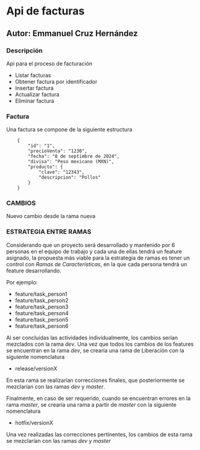 # Api de facturas
## Autor: Emmanuel Cruz Hernández

### Descripción
Api para el proceso de facturación

* Listar facturas
* Obtener factura por identificador
* Insertar factura
* Actualizar factura
* Eliminar factura

### Factura

Una factura se compone de la siguiente estructura

        {
            "id": "1",
            "precioVenta": "1230",
            "fecha": "8 de septimbre de 2024",
            "divisa": "Peso mexicano (MXN)",
            "producto": {
                "clave": "12343",
                "descripcion": "Pollos"
            }
        }

### CAMBIOS

Nuevo cambio desde la rama nueva

### ESTRATEGIA ENTRE RAMAS

Considerando que un proyecto será desarrollado y mantenido por 6 personas en el equipo de trabajo y cada una de ellas tendrá un feature asignado, la propuesta más viable para la estrategia de ramas es tener un control con *Ramas de Características*, en la que cada persona tendrá un feature desarrollando.

Por ejemplo:

* feature/task_person1
* feature/task_person2
* feature/task_person3
* feature/task_person4
* feature/task_person5
* feature/task_person6

Al ser concluidas las actividades individualmente, los cambios serían mezclados con la rama *dev*. Una vez que todos los cambios de los features se encuentran en la rama *dev*, se crearía una rama de Liberación con la siguiente nomenclatura

* release/versionX

En esta rama se realizarían correcciones finales, que posteriormente se mezclarían con las ramas *dev* y *master*.

Finalmente, en caso de ser requerido, cuando se encuentran errores en la rama *master*, se crearía una rama a partir de *master* con la siguiente nomenclatura

* hotfix/versionX

Una vez realizadas las correcciones pertinentes, los cambios de esta rama se mezclarían con las ramas *dev* y *master*